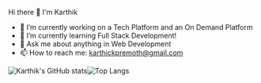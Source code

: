 Hi there 👋 I'm Karthik
- 🔭 I’m currently working on a Tech Platform and an On Demand Platform
- 🌱 I’m currently learning Full Stack Development!
- 💬 Ask me about anything in Web Development
- 📫 How to reach me: karthickpremoth@gmail.com

![Karthik's GitHub stats](https://github-readme-stats.vercel.app/api?username=karthik-we&count_private=true&show_icons=true&theme=dracula)![Top Langs](https://github-readme-stats.vercel.app/api/top-langs/?username=karthik-we&count_private=true&layout=compact&theme=dracula)
     
